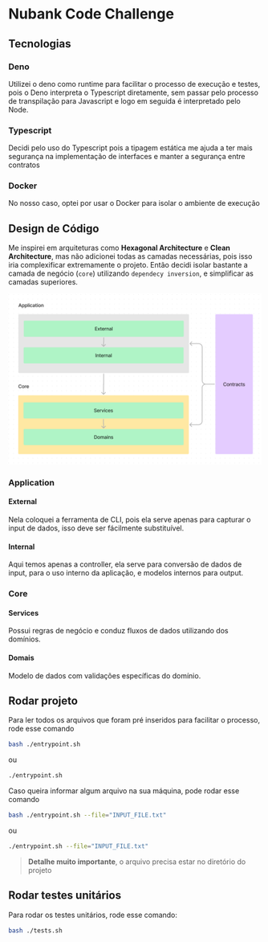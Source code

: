 # Nubank Code Challenge

## Tecnologias
### Deno
Utilizei o deno como runtime para facilitar o processo de execução e testes, pois o Deno interpreta o Typescript diretamente, sem passar pelo processo de transpilação para Javascript e logo em seguida é interpretado pelo Node.

### Typescript
Decidi pelo uso do Typescript pois a tipagem estática me ajuda a ter mais segurança na implementação de interfaces e manter a segurança entre contratos

### Docker
No nosso caso, optei por usar o Docker para isolar o ambiente de execução

## Design de Código
Me inspirei em arquiteturas como **Hexagonal Architecture** e **Clean Architecture**, mas não adicionei todas as camadas necessárias, pois isso iria complexificar extremamente o projeto.
Então decidi isolar bastante a camada de negócio (`core`) utilizando `dependecy inversion`, e simplificar as camadas superiores.

![High level system design](./docs/377293146-36ec9949-8f38-44bd-9d35-82f2370b371c.png)

### Application

#### External
Nela coloquei a ferramenta de CLI, pois ela serve apenas para capturar o input de dados, isso deve ser fácilmente substituível.

#### Internal
Aqui temos apenas a controller, ela serve para conversão de dados de input, para o uso interno da aplicação, e modelos internos para output.

### Core

#### Services
Possui regras de negócio e conduz fluxos de dados utilizando dos domínios.

#### Domais
Modelo de dados com validações específicas do domínio.

## Rodar projeto
Para ler todos os arquivos que foram pré inseridos para facilitar o processo, rode esse comando
```bash
bash ./entrypoint.sh
```

ou 

```bash
./entrypoint.sh
```

Caso queira informar algum arquivo na sua máquina, pode rodar esse comando
```bash
bash ./entrypoint.sh --file="INPUT_FILE.txt"
```

ou 

```bash
./entrypoint.sh --file="INPUT_FILE.txt"
```

> **Detalhe muito importante**, o arquivo precisa estar no diretório do projeto

## Rodar testes unitários

Para rodar os testes unitários, rode esse comando: 
```bash
bash ./tests.sh
```
